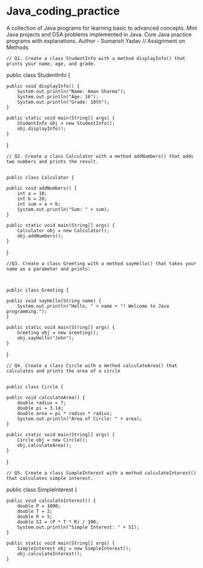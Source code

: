# Java_coding_practice
A collection of Java programs for learning basic to advanced concepts. Mini Java projects and DSA problems implemented in Java. Core Java practice programs with explanations. 
Author - Sumansh Yadav
                  // Assignment on Methods


    // Q1. Create a class StudentInfo with a method displayInfo() that prints your name, age, and grade.


   public class StudentInfo {

    public void displayInfo() {
        System.out.println("Name: Aman Sharma");
        System.out.println("Age: 16");
        System.out.println("Grade: 10th");
    }

    public static void main(String[] args) {
        StudentInfo obj = new StudentInfo();
        obj.displayInfo();
    }
}

    // Q2. Create a class Calculator with a method addNumbers() that adds two numbers and prints the result.

    
    public class Calculator {

    public void addNumbers() {
        int a = 10;
        int b = 20;
        int sum = a + b;
        System.out.println("Sum: " + sum);
    }

    public static void main(String[] args) {
        Calculator obj = new Calculator();
        obj.addNumbers();
    }
}

    //Q3. Create a class Greeting with a method sayHello() that takes your name as a parameter and prints: 



    public class Greeting {

    public void sayHello(String name) {
        System.out.println("Hello, " + name + "! Welcome to Java programming.");
    }

    public static void main(String[] args) {
        Greeting obj = new Greeting();
        obj.sayHello("John"); 
    }
}
   

    // Q4. Create a class Circle with a method calculateArea() that calculates and prints the area of a circle


    public class Circle {

    public void calculateArea() {
        double radius = 7;
        double pi = 3.14;
        double area = pi * radius * radius;
        System.out.println("Area of Circle: " + area);
    }

    public static void main(String[] args) {
        Circle obj = new Circle();
        obj.calculateArea();
    }
}
    
    // Q5. Create a class SimpleInterest with a method calculateInterest() that calculates simple interest.

    
   public class SimpleInterest {

    public void calculateInterest() {
        double P = 1000;
        double T = 2;
        double R = 5;
        double SI = (P * T * R) / 100;
        System.out.println("Simple Interest: " + SI);
    }

    public static void main(String[] args) {
        SimpleInterest obj = new SimpleInterest();
        obj.calculateInterest();
    }

